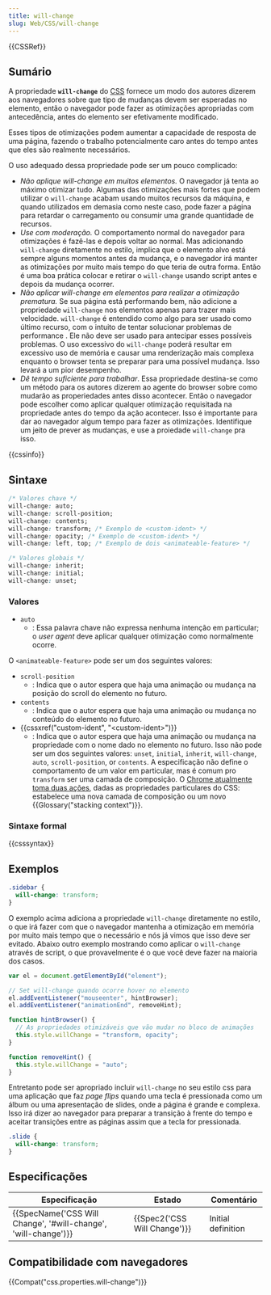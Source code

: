 ```yaml
---
title: will-change
slug: Web/CSS/will-change
---
```


{{CSSRef}}

## Sumário

A propriedade **`will-change`** do [CSS](/pt-BR/docs/Web/CSS) fornece um modo dos autores dizerem aos navegadores sobre que tipo de mudanças devem ser esperadas no elemento, então o navegador pode fazer as otimizações apropriadas com antecedência, antes do elemento ser efetivamente modificado.

Esses tipos de otimizações podem aumentar a capacidade de resposta de uma página, fazendo o trabalho potencialmente caro antes do tempo antes que eles são realmente necessários.

O uso adequado dessa propriedade pode ser um pouco complicado:

- _Não aplique will-change em muitos elementos._ O navegador já tenta ao máximo otimizar tudo. Algumas das otimizações mais fortes que podem utilizar o `will-change` acabam usando muitos recursos da máquina, e quando utilizados em demasia como neste caso, pode fazer a página para retardar o carregamento ou consumir uma grande quantidade de recursos.
- _Use com moderação._ O comportamento normal do navegador para otimizações é fazê-las e depois voltar ao normal. Mas adicionando `will-change` diretamente no estilo, implica que o elemento alvo está sempre alguns momentos antes da mudança, e o navegador irá manter as otimizações por muito mais tempo do que teria de outra forma. Então é uma boa prática colocar e retirar o `will-change` usando script antes e depois da mudança ocorrer.
- _Não aplicar will-change em elementos para realizar a otimização prematura._ Se sua página está performando bem, não adicione a propriedade `will-change` nos elementos apenas para trazer mais velocidade. `will-change` é entendido como algo para ser usado como último recurso, com o intuito de tentar solucionar problemas de performance . Ele não deve ser usado para antecipar esses possíveis problemas. O uso excessivo do `will-change` poderá resultar em excessivo uso de memória e causar uma renderização mais complexa enquanto o browser tenta se preparar para uma possível mudança. Isso levará a um pior desempenho.
- _Dê tempo suficiente para trabalhar_. Essa propriedade destina-se como um método para os autores dizerem ao agente do browser sobre como mudarão as properiedades antes disso acontecer. Então o navegador pode escolher como aplicar qualquer otimização requisitada na propriedade antes do tempo da ação acontecer. Isso é importante para dar ao navegador algum tempo para fazer as otimizações. Identifique um jeito de prever as mudanças, e use a proiedade `will-change` pra isso.

{{cssinfo}}

## Sintaxe

```css
/* Valores chave */
will-change: auto;
will-change: scroll-position;
will-change: contents;
will-change: transform; /* Exemplo de <custom-ident> */
will-change: opacity; /* Exemplo de <custom-ident> */
will-change: left, top; /* Exemplo de dois <animateable-feature> */

/* Valores globais */
will-change: inherit;
will-change: initial;
will-change: unset;
```

### Valores

- `auto`
  - : Essa palavra chave não expressa nenhuma intenção em particular; o _user agent_ deve aplicar qualquer otimização como normalmente ocorre.

O `<animateable-feature>` pode ser um dos seguintes valores:

- `scroll-position`
  - : Indica que o autor espera que haja uma animação ou mudança na posição do scroll do elemento no futuro.
- `contents`
  - : Indica que o autor espera que haja uma animação ou mudança no conteúdo do elemento no futuro.
- {{cssxref("custom-ident", "&lt;custom-ident&gt;")}}
  - : Indica que o autor espera que haja uma animação ou mudança na propriedade com o nome dado no elemento no futuro. Isso não pode ser um dos seguintes valores: `unset`, `initial`, `inherit`, `will-change`, `auto`, `scroll-position`, or `contents`. A especificação não define o comportamento de um valor em particular, mas é comum pro `transform` ser uma camada de composição. O [Chrome atualmente toma duas ações](https://github.com/operasoftware/devopera/pull/330), dadas as propriedades particulares do CSS: estabelece uma nova camada de composição ou um novo {{Glossary("stacking context")}}.

### Sintaxe formal

{{csssyntax}}

## Exemplos

```css
.sidebar {
  will-change: transform;
}
```

O exemplo acima adiciona a propriedade `will-change` diretamente no estilo, o que irá fazer com que o navegador mantenha a otimização em memória por muito mais tempo que o necessário e nós já vimos que isso deve ser evitado. Abaixo outro exemplo mostrando como aplicar o `will-change` através de script, o que provavelmente é o que você deve fazer na maioria dos casos.

```js
var el = document.getElementById("element");

// Set will-change quando ocorre hover no elemento
el.addEventListener("mouseenter", hintBrowser);
el.addEventListener("animationEnd", removeHint);

function hintBrowser() {
  // As propriedades otimizáveis que vão mudar no bloco de animações
  this.style.willChange = "transform, opacity";
}

function removeHint() {
  this.style.willChange = "auto";
}
```

Entretanto pode ser apropriado incluir `will-change` no seu estilo css para uma aplicação que faz _page flips_ quando uma tecla é pressionada como um álbum ou uma apresentação de slides, onde a página é grande e complexa. Isso irá dizer ao navegador para preparar a transição à frente do tempo e aceitar transições entre as páginas assim que a tecla for pressionada.

```css
.slide {
  will-change: transform;
}
```

## Especificações

| Especificação                                                  | Estado                       | Comentário         |
| -------------------------------------------------------------- | ---------------------------- | ------------------ |
| {{SpecName('CSS Will Change', '#will-change', 'will-change')}} | {{Spec2('CSS Will Change')}} | Initial definition |

## Compatibilidade com navegadores

{{Compat("css.properties.will-change")}}
